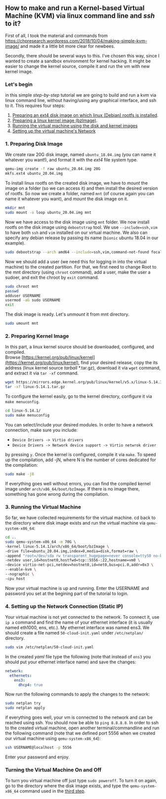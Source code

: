 ## **How to make and run a Kernel-based Virtual Machine (KVM) via linux command line and _ssh_ to it?** 
First of all, I took the material and commands from https://chpresearch.wordpress.com/2018/10/04/making-simple-kvm-image/ and made it a little bit more clear for newbees.  
  
  
Secondly, there should be several ways to this. I've chosen this way, since I wanted to create a sandbox environment for kernel hacking. It might be easier to change the kernel source, compile it and run the vm with new kernel image.
  
### Let's begin
in this simple _step-by-step_ tutorial we are going to build and run a kvm via linux command line, without having/using any graphical interface, and ssh to it. This requires four steps:   
1. [Preparing an ext4 disk image on which linux (Debian) rootfs is installed](#1-preparing-disk-image).  
2. [Preparing a linux kernel image (bzImage)](#2-preparing-kernel-image).
3. [Running the virtual machine using the disk and kernel images](#3-running-the-virtual-machine)
4. [Setting up the virtual machine's Network](#4-setting-up-the-network-connection-static-ip)  

### **1. Preparing Disk Image**
We create raw 20G disk image, named `ubuntu_18.04.img` (you can name it whatever you want!), and format it with the _ext4_ file system type.
```bash
qemu-img create -f raw ubuntu_20.04.img 20G     
mkfs.ext4 ubuntu_20.04.img                      
```
To install linux rootfs on the created disk image, we have to _mount_ the image on a folder (so we can access it) and then install the desired version of rootfs. So now we create a folder, named `mnt` (of course again you can name it whatever you want), and _mount_ the disk image on it.
```bash
mkdir mnt
sudo mount -o loop ubuntu_20.04.img mnt
```
Now we have access to the disk image using `mnt` folder. We now install rootfs on the disk image using `debootstrap` tool. We use `--include=ssh,vim` to have both `ssh` and `vim` installed on our virtual machine. We also can specify any debian release by passing its name (`bionic` ubuntu 18.04 in our example).
```bash
sudo debootstrap --arch amd64 --include=ssh,vim,command-not-found focal mnt
```
Now we should add a user (we need this for logging in into the virtual machine) to the created partition. For that, we first need to change Root to the mnt directory (using `chroot` command), add a user, make the user a sudoer, and exit the chroot by `exit` command. 
```bash
sudo chroot mnt
passwd
adduser USERNAME
usermod -aG sudo USERNAME
exit
```
The disk image is ready. Let's _unmount_ it from mnt directory.
```bash
sudo umount mnt
```
### **2. Preparing Kernel Image**
In this part, a linux kernel source should be downloaded, configured, and compiled.  
Browse [https://kernel.org/pub/linux/kernel](https://kernel.org/pub/linux/kernel), find your desired release, copy the its address (linux kernel source _tarball_ \*.tar.gz), download it via `wget` command, and extract it via `tar -xf` command.
```bash
wget https://mirrors.edge.kernel.org/pub/linux/kernel/v5.x/linux-5.14.1.tar.gz
tar -xf linux-5.14.1.tar.gz
```
To configure the kernel easily, go to the kernel directory, configure it via `make menuconfig`.
```bash
cd linux-5.14.1/
sudo make menuconfig
```
You can select/include your desired modules. In order to have a network connection, make sure you include:  
* `Device Drivers -> Virtio drivers`  
* `Device Drivers -> Network device support -> Virtio netwrok driver`  

by pressing `y`.
Once the kernel is configured, compile it via `make`. To speed up the compilation, add -jN, where N is the number of cores dedicated for the compilation:
```bash
sudo make -j8
```
If everything goes well without errors, you can find the compiled kernel image under `arch/x86_64/boot/bzImage`. If there is no image there, something has gone wrong during the compilation.
### **3. Running the Virtual Machine**
So far, we have collected requirements for the virtual machine. cd back to the directory where disk image exists and run the virtual machine via `qemu-system-x86_64`:  
```bash
cd ..
sudo qemu-system-x86_64 -m 70G \
-kernel linux-5.14.1/arch/x86_64/boot/bzImage \
-drive file=ubuntu_20.04.img,index=0,media=disk,format=raw \
-append "root=/dev/sda rw transparent_hugepage=never console=ttyS0 no-kvmclock" \
-netdev user,id=hostnet0,hostfwd=tcp::5556-:22,hostname=vm0 \
-device virtio-net-pci,netdev=hostnet0,id=net0,bus=pci.0,addr=0x3 \
--enable-kvm \
--nographic \
-cpu host
```
Now your virtual machine is up and running. Enter the USERNAME and password you set at the begining part of the tutorial to login.  
### **4. Setting up the Network Connection (Static IP)**
Your virtual machine is not yet connected to the network. To connect it, use `ip a` command and find the name of your ethernet interface (it is usually named eth1000, ens, etc.). My ethernet interface was named ens3. We should create a file named `50-cloud-init.yaml` under `/etc/netplan/` directory.
```bash
sudo vim /etc/netplan/50-cloud-init.yaml
```
In the created _yaml_ file type the following (note that instead of `ens3` you should put your ethernet interface name) and save the changes:
```yaml
network:
  ethernets:
    ens3:
      dhcp4: true
```
Now run the following commands to apply the changes to the network:
```bash
sudo netplan try
sudo netplan apply
```
if everything goes well, your vm is connected to the network and can be reached using ssh. You should now be able to `ping 8.8.8.8`.
In order to ssh to the created virtual machine, open another terminal/commandline and run the following command (note that we defined port 5556 when we created our virtual machine using `qemu-system-x86_64`):  
```bash
ssh USERNAME@localhost -p 5556
```
Enter your password and enjoy.  
### Turning the Virtual Machine On and Off
To turn you virtual machine off just type `sudo poweroff`.
To turn it on again, go to the directory where the disk image exists, and type the `qemu-system-x86_64` command used in the [third step](#3-running-the-virtual-machine).
